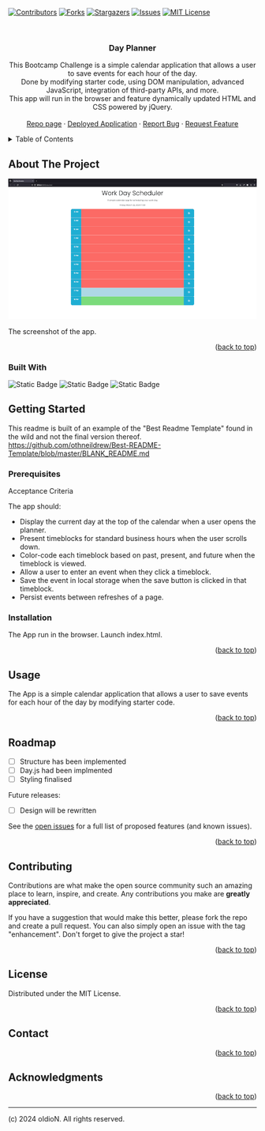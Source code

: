 
[![Contributors][contributors-shield]][contributors-url]
[![Forks][forks-shield]][forks-url]
[![Stargazers][stars-shield]][stars-url]
[![Issues][issues-shield]][issues-url]
[![MIT License][license-shield]][license-url]


<!-- PROJECT LOGO -->
<br />
<div align="center">
  
<h3 align="center">Day Planner</h3>

  <p align="center">
   This Bootcamp Challenge is a simple calendar application that allows a user to save events for each hour of the day.<br>Done by modifying starter code, using DOM manipulation, advanced JavaScript, integration of third-party APIs, and more. <br>This app will run in the browser and feature dynamically updated HTML and CSS powered by jQuery.
    <br />
    <br />
    <a href="https://github.com/oIdioN/Day-Planner-App-Challenge">Repo page</a>
    ·
    <a href="https://oidion.github.io/Day-Planner-App-Challenge">Deployed Application</a>
    ·
    <a href="https://github.com/oIdioN/Day-Planner-App-Challenge/issues">Report Bug</a>
    ·
    <a href="https://github.com/oIdioN/Day-Planner-App-Challenge/issues">Request Feature</a>
  </p>
</div>



<!-- TABLE OF CONTENTS -->
<details>
  <summary>Table of Contents</summary>
  <ol>
    <li>
      <a href="#about-the-project">About The Project</a>
      <ul>
        <li><a href="#built-with">Built With</a></li>
      </ul>
    </li>
    <li>
      <a href="#getting-started">Getting Started</a>
      <ul>
        <li><a href="#prerequisites">Prerequisites</a></li>
        <li><a href="#installation">Installation</a></li>
      </ul>
    </li>
    <li><a href="#usage">Usage</a></li>
    <li><a href="#roadmap">Roadmap</a></li>
    <li><a href="#contributing">Contributing</a></li>
    <li><a href="#license">License</a></li>
    <li><a href="#contact">Contact</a></li>
  
  </ol>
</details>


<!-- ABOUT THE PROJECT -->
## About The Project

![Site](src/images/dayplanner.png "Site")

The screenshot of the app.


<p align="right">(<a href="#readme-top">back to top</a>)</p>


### Built With

![Static Badge](https://img.shields.io/badge/HTML-34%25-red?style=for-the-badge) ![Static Badge](https://img.shields.io/badge/CSS-32%25-brightgreen?style=for-the-badge) ![Static Badge](https://img.shields.io/badge/JavaScript-34%25-orange?style=for-the-badge)

## Getting Started

This readme is built of an example of the "Best Readme Template" found in the wild and not the final version thereof.
https://github.com/othneildrew/Best-README-Template/blob/master/BLANK_README.md

### Prerequisites

Acceptance Criteria

The app should:

  * Display the current day at the top of the calendar when a user opens the planner.
  * Present timeblocks for standard business hours when the user scrolls down.
  * Color-code each timeblock based on past, present, and future when the timeblock is viewed.
  * Allow a user to enter an event when they click a timeblock.
  * Save the event in local storage when the save button is clicked in that timeblock.
  * Persist events between refreshes of a page.


### Installation

The App run in the browser. Launch index.html.

<p align="right">(<a href="#readme-top">back to top</a>)</p>


<!-- USAGE EXAMPLES -->
## Usage

The App is a simple calendar application that allows a user to save events for each hour of the day by modifying starter code.


<p align="right">(<a href="#readme-top">back to top</a>)</p>


<!-- ROADMAP -->
## Roadmap

- [ ] Structure has been implemented
- [ ] Day.js had been implmented
- [ ] Styling finalised

Future releases:
- [ ] Design will be rewritten

See the [open issues](https://github.com/oIdioN/Day-Planner-App-Challenge/issues) for a full list of proposed features (and known issues).

<p align="right">(<a href="#readme-top">back to top</a>)</p>



<!-- CONTRIBUTING -->
## Contributing

Contributions are what make the open source community such an amazing place to learn, inspire, and create. Any contributions you make are **greatly appreciated**.

If you have a suggestion that would make this better, please fork the repo and create a pull request. You can also simply open an issue with the tag "enhancement".
Don't forget to give the project a star! 


<p align="right">(<a href="#readme-top">back to top</a>)</p>


<!-- LICENSE -->
## License

Distributed under the MIT License.

<p align="right">(<a href="#readme-top">back to top</a>)</p>


<!-- CONTACT -->
## Contact


<p align="right">(<a href="#readme-top">back to top</a>)</p>


<!-- ACKNOWLEDGMENTS -->
## Acknowledgments


<p align="right">(<a href="#readme-top">back to top</a>)</p>

<!-- MARKDOWN LINKS & IMAGES -->
<!-- https://www.markdownguide.org/basic-syntax/#reference-style-links -->
[contributors-shield]: https://img.shields.io/github/contributors/oIdioN/Day-Planner-App-Challenge.svg?style=for-the-badge
[contributors-url]: https://github.com/oIdioN/Day-Planner-App-Challenge/graphs/contributors
[forks-shield]: https://img.shields.io/github/forks/oIdioN/Day-Planner-App-Challenge.svg?style=for-the-badge
[forks-url]: https://github.com/oIdioN/Day-Planner-App-Challenge/forks
[stars-shield]: https://img.shields.io/github/stars/oIdioN/Day-Planner-App-Challenge.svg?style=for-the-badge
[stars-url]: https://github.com/oIdioN/Day-Planner-App-Challenge/stargazers
[issues-shield]: https://img.shields.io/github/issues/oIdioN/Day-Planner-App-Challenge.svg?style=for-the-badge
[issues-url]: https://github.com/oIdioN/Day-Planner-App-Challenge/issues
[license-shield]: https://img.shields.io/github/license/oIdioN/Day-Planner-App-Challenge.svg?style=for-the-badge
[license-url]: https://github.com/oIdioN/Day-Planner-App-Challenge?tab=MIT-1-ov-file#readme
[product-screenshot]: src/passwordapp.png
[NodeJS]: https://img.shields.io/badge/node.js-6DA55F?style=for-the-badge&logo=node.js&logoColor=white
[Node-url]: https://nodejs.org/en
[JQuery.com]: https://img.shields.io/badge/jQuery-0769AD?style=for-the-badge&logo=jquery&logoColor=white
[JQuery-url]: https://jquery.com
[Bulma]: https://img.shields.io/badge/bulma-00D0B1?style=for-the-badge&logo=bulma&logoColor=white


---
(c) 2024 oIdioN. All rights reserved.
</div>
